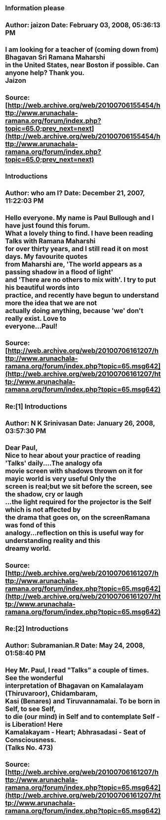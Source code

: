 ## Information please  
Author: jaizon              Date: February 03, 2008, 05:36:13 PM  
---  
I am looking for a teacher of (coming down from) Bhagavan Sri Ramana Maharshi  
in the United States, near Boston if possible. Can anyone help? Thank you.   
Jaizon
 ---  
Source:[http://web.archive.org/web/20100706155454/http://www.arunachala-ramana.org/forum/index.php?topic=65.0;prev_next=next](http://web.archive.org/web/20100706155454/http://www.arunachala-ramana.org/forum/index.php?topic=65.0;prev_next=next)   
---  

## Introductions  
Author: who am I?           Date: December 21, 2007, 11:22:03 PM  
---  
Hello everyone. My name is Paul Bullough and I have just found this forum.  
What a lovely thing to find. I have been reading Talks with Ramana Maharshi  
for over thirty years, and I still read it on most days. My favourite quotes  
from Maharshi are, 'The world appears as a passing shadow in a flood of light'  
and 'There are no others to mix with'. I try to put his beautiful words into  
practice, and recently have begun to understand more the idea that we are not  
actually doing anything, because 'we' don't really exist. Love to  
everyone...Paul!
 ---  
Source:[http://web.archive.org/web/20100706161207/http://www.arunachala-ramana.org/forum/index.php?topic=65.msg642](http://web.archive.org/web/20100706161207/http://www.arunachala-ramana.org/forum/index.php?topic=65.msg642)   
---  

## Re:[1] Introductions  
Author: N K Srinivasan      Date: January 26, 2008, 03:57:30 PM  
---  
Dear Paul,   
 Nice to hear about your practice of reading 'Talks' daily....The analogy ofa  
movie screen with shadows thrown on it for mayic world is very useful Only the  
screen is real;but we sit before the screen, see the shadow, cry or laugh  
...the light required for the projector is the Self which is not affected by  
the drama that goes on, on the screenRamana was fond of this  
analogy...reflection on this is useful way for understanding reality and this  
dreamy world.
 ---  
Source:[http://web.archive.org/web/20100706161207/http://www.arunachala-ramana.org/forum/index.php?topic=65.msg642](http://web.archive.org/web/20100706161207/http://www.arunachala-ramana.org/forum/index.php?topic=65.msg642)   
---  

## Re:[2] Introductions  
Author: Subramanian.R       Date: May 24, 2008, 01:58:40 PM  
---  
Hey Mr. Paul, I read "Talks" a couple of times. See the wonderful   
interpretation of Bhagavan on Kamalalayam (Thiruvaroor), Chidambaram,   
Kasi (Benares) and Tiruvannamalai. To be born in Self, to see Self,   
to die (our mind) in Self and to contemplate Self - is Liberation! Here   
Kamalakayam - Heart; Abhrasadasi - Seat of Consciousness.   
(Talks No. 473)
 ---  
Source:[http://web.archive.org/web/20100706161207/http://www.arunachala-ramana.org/forum/index.php?topic=65.msg642](http://web.archive.org/web/20100706161207/http://www.arunachala-ramana.org/forum/index.php?topic=65.msg642)   
---  

